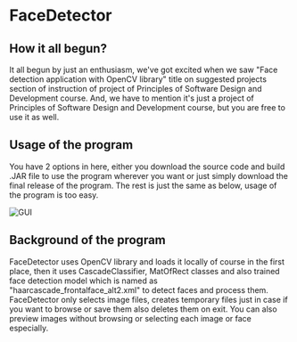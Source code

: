# FaceDetector
## How it all begun?
It all begun by just an enthusiasm, we've got excited when we saw "Face detection application with OpenCV library" title on suggested projects section of instruction of project of Principles of Software Design and Development course.
And, we have to mention it's just a project of Principles of Software Design and Development course, but you are free to use it as well.
## Usage of the program
You have 2 options in here, either you download the source code and build .JAR file to use the program wherever you want or just simply download the final release of the program.
The rest is just the same as below, usage of the program is too easy.

![GUI](https://i.imgur.com/z6uIpR5.gif)

## Background of the program
FaceDetector uses OpenCV library and loads it locally of course in the first place, then it uses CascadeClassifier, MatOfRect classes and also trained face detection model which is named as "haarcascade_frontalface_alt2.xml" to detect faces and process them.
FaceDetector only selects image files, creates temporary files just in case if you want to browse or save them also deletes them on exit. You can also preview images without browsing or selecting each image or face especially.


